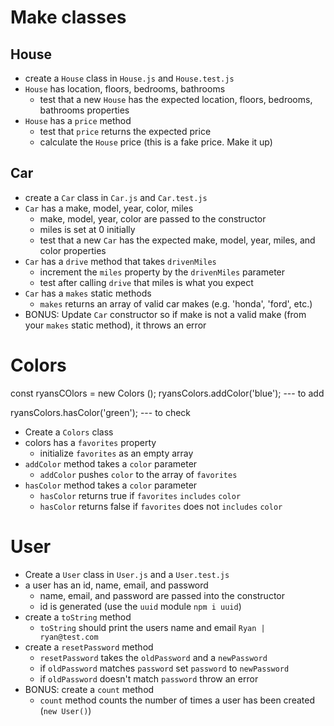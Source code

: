 # Make classes
 
## House

* create a `House` class in `House.js` and `House.test.js`
* `House` has location, floors, bedrooms, bathrooms
  * test that a new `House` has the expected
    location, floors, bedrooms, bathrooms properties
* `House` has a `price` method
  * test that `price` returns the expected price
  * calculate the `House` price (this is a fake price. Make it up)

## Car

* create a `Car` class in `Car.js` and `Car.test.js`
* `Car` has a make, model, year, color, miles
  * make, model, year, color are passed to the constructor
  * miles is set at 0 initially
  * test that a new `Car` has the expected
    make, model, year, miles, and color properties
* `Car` has a `drive` method that takes `drivenMiles`
  * increment the `miles` property by the `drivenMiles` parameter
  * test after calling `drive` that miles is what you expect
* `Car` has a `makes` static methods
  * `makes` returns an array of valid car makes
    (e.g. 'honda', 'ford', etc.)
* BONUS: Update `Car` constructor so if make is not a valid
  make (from your `makes` static method), it throws an error

# Colors

const ryansCOlors = new Colors ();
ryansColors.addColor('blue'); --- to add

ryansColors.hasColor('green'); --- to check

* Create a `Colors` class
* colors has a `favorites` property
  * initialize `favorites` as an empty array
* `addColor` method takes a `color` parameter
  * `addColor` pushes `color` to the array of `favorites`
* `hasColor` method takes a `color` parameter
  * `hasColor` returns true if `favorites` `includes` `color`
  * `hasColor` returns false if `favorites` does not `includes` `color`

# User

* Create a `User` class in `User.js` and a `User.test.js`
* a user has an id, name, email, and password
  * name, email, and password are passed into the constructor
  * id is generated (use the `uuid` module `npm i uuid`)
* create a `toString` method
  * `toString` should print the users name and email `Ryan | ryan@test.com`
* create a `resetPassword` method
  * `resetPassword` takes the `oldPassword` and a `newPassword`
  * if `oldPassword` matches `password` set `password` to `newPassword`
  * if `oldPassword` doesn't match `password` throw an error
* BONUS: create a `count` method
  * `count` method counts the number of times a user has been created (`new User()`)
